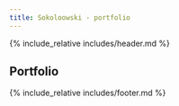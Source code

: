 ```yaml
---
title: Sokoloowski - portfolio
---
```


{% include_relative includes/header.md %}

## Portfolio

{% include_relative includes/footer.md %}